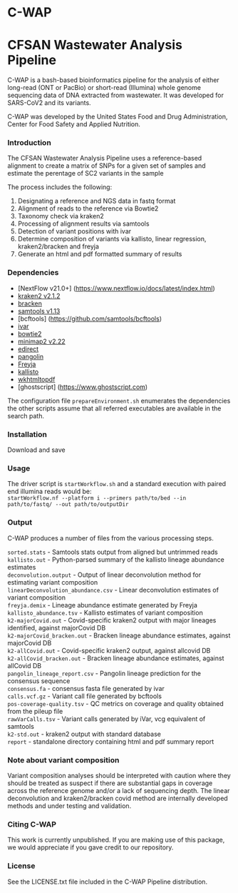 # C-WAP
# CFSAN Wastewater Analysis Pipeline

C-WAP is a bash-based bioinformatics pipeline for the analysis of either long-read (ONT or PacBio) or short-read (Illumina) whole genome sequencing
data of DNA extracted from wastewater. It was developed for SARS-CoV2 and its variants.

C-WAP was developed by the United States Food and Drug Administration, Center for Food Safety and Applied Nutrition.


### Introduction

The CFSAN Wastewater Analysis Pipeline uses a reference-based alignment to create a matrix of
SNPs for a given set of samples and estimate the perentage of SC2 variants in the sample 

The process includes the following:
1. Designating a reference and NGS data in fastq format
2. Alignment of reads to the reference via Bowtie2
3. Taxonomy check via kraken2
4. Processing of alignment results via samtools
5. Detection of variant positions with ivar
6. Determine composition of variants via kallisto, linear regression, kraken2/bracken and freyja
7. Generate an html and pdf formatted summary of results

### Dependencies

* [NextFlow v21.0+] (https://www.nextflow.io/docs/latest/index.html)
* [kraken2 v2.1.2 ](https://github.com/DerrickWood/kraken2)
* [bracken](https://github.com/jenniferlu717/Bracken)
* [samtools v1.13 ](https://github.com/samtools/)
* [bcftools] (https://github.com/samtools/bcftools)
* [ivar](https://github.com/andersen-lab/ivar)
* [bowtie2](http://bowtie-bio.sourceforge.net/bowtie2/manual.shtml)
* [minimap2 v2.22](https://github.com/lh3/minimap2)
* [edirect](https://www.ncbi.nlm.nih.gov/books/NBK179288/)
* [pangolin](https://github.com/cov-lineages/pangolin)
* [Freyja](https://github.com/andersen-lab/Freyja)
* [kallisto](https://github.com/pachterlab/kallisto)
* [wkhtmltopdf](https://github.com/wkhtmltopdf)
* [ghostscript] (https://www.ghostscript.com)

The configuration file `prepareEnvironment.sh` enumerates the 
dependencies the other scripts assume that all referred
executables are available in the search path. 

### Installation

Download and save

### Usage 

The driver script is `startWorkflow.sh` and a standard execution with paired end illumina reads would be:  
`startWorkflow.nf --platform i --primers path/to/bed --in path/to/fastq/ --out path/to/outputDir`


### Output

C-WAP produces a number of files from the various processing steps.  

`sorted.stats` - Samtools stats output from aligned but untrimmed reads  
`kallisto.out` - Python-parsed summary of the kallisto lineage abundance estimates  
`deconvolution.output` - Output of linear deconvolution method for estimating variant composition  
`linearDeconvolution_abundance.csv` - Linear deconvolution estimates of variant composition  
`freyja.demix` - Lineage abundance estimate generated by Freyja  
`kallisto_abundance.tsv` - Kallisto estimates of variant composition  
`k2-majorCovid.out` - Covid-specific kraken2 output with major lineages identified, against majorCovid DB  
`k2-majorCovid_bracken.out` - Bracken lineage abundance estimates, against majorCovid DB  
`k2-allCovid.out` - Covid-specific kraken2 output, against allcovid DB  
`k2-allCovid_bracken.out` - Bracken lineage abundance estimates, against allCovid DB  
`pangolin_lineage_report.csv` - Pangolin lineage prediction for the consensus sequence  
`consensus.fa` - consensus fasta file generated by ivar  
`calls.vcf.gz` - Variant call file generated by bcftools  
`pos-coverage-quality.tsv` - QC metrics on coverage and quality obtained from the pileup file  
`rawVarCalls.tsv` - Variant calls generated by iVar, vcg equivalent of samtools  
`k2-std.out` - kraken2 output with standard database  
`report` - standalone directory containing html and pdf summary report  

### Note about variant composition

Variant composition analyses should be interpreted with caution where they should be treated as suspect if there are substantial gaps in coverage across the reference genome and/or a lack of sequencing depth.  The linear deconvolution and kraken2/bracken covid method are internally developed methods and under testing and validation.  

### Citing C-WAP
This work is currently unpublished. If you are making use of this package, 
we would appreciate if you gave credit to our repository. 

### License

See the LICENSE.txt file included in the C-WAP Pipeline distribution.

